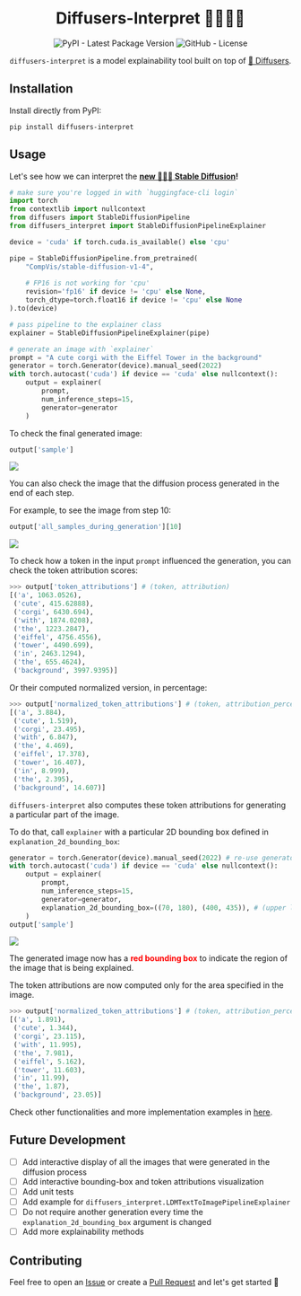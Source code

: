 <div align="center">

# Diffusers-Interpret 🤗🧨🕵️‍♀️

![PyPI - Latest Package Version](https://img.shields.io/pypi/v/ratransformers?logo=pypi&style=flat&color=orange) ![GitHub - License](https://img.shields.io/github/license/JoaoLages/diffusers-interpret?logo=github&style=flat&color=green)

`diffusers-interpret` is a model explainability tool built on top of [🤗 Diffusers](https://github.com/huggingface/diffusers).
</div>

## Installation

Install directly from PyPI:

    pip install diffusers-interpret

## Usage

Let's see how we can interpret the **[new 🎨🎨🎨 Stable Diffusion](https://github.com/huggingface/diffusers#new--stable-diffusion-is-now-fully-compatible-with-diffusers)!**

```python
# make sure you're logged in with `huggingface-cli login`
import torch
from contextlib import nullcontext
from diffusers import StableDiffusionPipeline
from diffusers_interpret import StableDiffusionPipelineExplainer

device = 'cuda' if torch.cuda.is_available() else 'cpu'

pipe = StableDiffusionPipeline.from_pretrained(
    "CompVis/stable-diffusion-v1-4", 
    
    # FP16 is not working for 'cpu'
    revision='fp16' if device != 'cpu' else None,
    torch_dtype=torch.float16 if device != 'cpu' else None
).to(device)

# pass pipeline to the explainer class
explainer = StableDiffusionPipelineExplainer(pipe)

# generate an image with `explainer`
prompt = "A cute corgi with the Eiffel Tower in the background"
generator = torch.Generator(device).manual_seed(2022)
with torch.autocast('cuda') if device == 'cuda' else nullcontext():
    output = explainer(
        prompt, 
        num_inference_steps=15,
        generator=generator
    )
```

To check the final generated image:
```python
output['sample']
```

![](assets/corgi_eiffel_tower.png)

You can also check the image that the diffusion process generated in the end of each step.

For example, to see the image from step 10:
```python
output['all_samples_during_generation'][10]
```
![](assets/corgi_eiffel_tower_step10.png)

To check how a token in the input `prompt` influenced the generation, you can check the token attribution scores:
```python
>>> output['token_attributions'] # (token, attribution)
[('a', 1063.0526),
 ('cute', 415.62888),
 ('corgi', 6430.694),
 ('with', 1874.0208),
 ('the', 1223.2847),
 ('eiffel', 4756.4556),
 ('tower', 4490.699),
 ('in', 2463.1294),
 ('the', 655.4624),
 ('background', 3997.9395)]
```

Or their computed normalized version, in percentage:
```python
>>> output['normalized_token_attributions'] # (token, attribution_percentage)
[('a', 3.884),
 ('cute', 1.519),
 ('corgi', 23.495),
 ('with', 6.847),
 ('the', 4.469),
 ('eiffel', 17.378),
 ('tower', 16.407),
 ('in', 8.999),
 ('the', 2.395),
 ('background', 14.607)]
```

`diffusers-interpret` also computes these token attributions for generating a particular part of the image.

To do that, call `explainer` with a particular 2D bounding box defined in `explanation_2d_bounding_box`:

```python
generator = torch.Generator(device).manual_seed(2022) # re-use generator
with torch.autocast('cuda') if device == 'cuda' else nullcontext():
    output = explainer(
        prompt, 
        num_inference_steps=15, 
        generator=generator,
        explanation_2d_bounding_box=((70, 180), (400, 435)), # (upper left corner, bottom right corner)
    )
output['sample']
```
![](assets/corgi_eiffel_tower_box_1.png)

The generated image now has a <span style="color:red"> **red bounding box** </span> to indicate the region of the image that is being explained.

The token attributions are now computed only for the area specified in the image.

```python
>>> output['normalized_token_attributions'] # (token, attribution_percentage)
[('a', 1.891),
 ('cute', 1.344),
 ('corgi', 23.115),
 ('with', 11.995),
 ('the', 7.981),
 ('eiffel', 5.162),
 ('tower', 11.603),
 ('in', 11.99),
 ('the', 1.87),
 ('background', 23.05)]
```

Check other functionalities and more implementation examples in [here](https://github.com/JoaoLages/diffusers-interpret/blob/main/notebooks/).

## Future Development
- [ ] Add interactive display of all the images that were generated in the diffusion process
- [ ] Add interactive bounding-box and token attributions visualization
- [ ] Add unit tests
- [ ] Add example for `diffusers_interpret.LDMTextToImagePipelineExplainer`
- [ ] Do not require another generation every time the `explanation_2d_bounding_box` argument is changed
- [ ] Add more explainability methods

## Contributing
Feel free to open an [Issue](https://github.com/JoaoLages/diffusers-interpret/issues) or create a [Pull Request](https://github.com/JoaoLages/diffusers-interpret/pulls) and let's get started 🚀